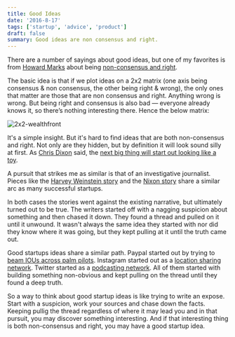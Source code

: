 ```yaml
---
title: Good Ideas
date: '2016-8-17'
tags: ['startup', 'advice', 'product']
draft: false
summary: Good ideas are non consensus and right.
---
```


There are a number of sayings about good ideas, but one of my favorites is from [Howard Marks](https://www.amazon.com/Most-Important-Thing-Thoughtful-Publishing-ebook/dp/B004U5Q1O0/ref=sr_1_1?ie=UTF8&qid=1497747460&sr=8-1&keywords=the+most+important+thing+howard+marks) about being [non-consensus and right](https://25iq.com/2014/06/14/a-dozen-things-ive-learned-from-marc-andreessen/). 

The basic idea is that if we plot ideas on a 2x2 matrix (one axis being consensus & non consensus, the other being right & wrong), the only ones that matter are those that are non consensus and right. Anything wrong is wrong. But being right and consensus is also bad — everyone already knows it, so there’s nothing interesting there. Hence the below matrix:

![2x2-wealthfront](/images/wealthfront2x2.jpeg)

It's a simple insight. But it's hard to find ideas that are both non-consensus and right. Not only are they hidden, but by definition it will look sound silly at first. As [Chris Dixon](https://twitter.com/cdixon) said, the [next big thing will start out looking like a toy](https://cdixon.org/2010/01/03/the-next-big-thing-will-start-out-looking-like-a-toy).

A pursuit that strikes me as similar is that of an investigative journalist. Pieces like the [Harvey Weinstein story](https://www.newyorker.com/news/news-desk/from-aggressive-overtures-to-sexual-assault-harvey-weinsteins-accusers-tell-their-stories) and the [Nixon story](https://www.washingtonpost.com/politics/gop-security-aide-among-five-arrested-in-bugging-affair/2012/06/07/gJQAYTdzKV_story.html?utm_term=.ebe6f43f0e29) share a similar arc as many successful startups. 

In both cases the stories went against the existing narrative, but ultimately turned out to be true. The writers started off with a nagging suspicion about something and then chased it down. They found a thread and pulled on it until it unwound. It wasn't always the same idea they started with nor did they know where it was going, but they kept pulling at it until the truth came out.

Good startups ideas share a similar path. Paypal started out by trying to [beam IOUs across palm pilots](https://www.fastcompany.com/1837839/reid-hoffman-paypals-pivoted-path-success). Instagram started out as a [location sharing network](https://techcrunch.com/2010/11/08/instagram-a-pivotal-pivot/). Twitter started as a [podcasting network](https://www.businessinsider.com/how-twitter-was-founded-2011-4). All of them started with building something non-obvious and kept pulling on the thread until they found a deep truth. 

So a way to think about good startup ideas is like trying to write an expose. Start with a suspicion, work your sources and chase down the facts. Keeping pullig the thread regardless of where it may lead you and in that pursuit, you may discover something interesting. And if that interesting thing is both non-consensus and right, you may have a good startup idea.